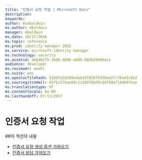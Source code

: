 ```yaml
---
title: "인증서 요청 작업 | Microsoft Docs"
description: 
keywords: 
author: msmbaldwin
ms.author: mbaldwin
manager: mbaldwin
ms.date: 10/17/2016
ms.topic: reference
ms.prod: identity-manager-2015
ms.service: microsoft-identity-manager
ms.technology: security
ms.assetid: a664b275-3b86-4606-add6-66db49dd0ac1
audience: developer
ms.reviewer: mwahl
ms.suite: ems
ms.openlocfilehash: 51987a10288eda8a5f020f9356ea37c76a43c9e2
ms.sourcegitcommit: 02fb1274ae0dc11288f8bd9cd4799af144b8feae
ms.translationtype: HT
ms.contentlocale: ko-KR
ms.lasthandoff: 07/13/2017
---
```

# <a name="certificate-request-operations"></a>인증서 요청 작업

##<a name="in-this-section"></a>이 섹션의 내용

- [인증서 요청 생성 옵션 가져오기](get-certificate-request-generation-options.md)
- [인증서 응답 가져오기](get-certificate-responses.md)
